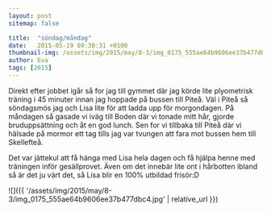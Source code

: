 ```yaml
---
layout: post
sitemap: false

title:  "söndag/måndag"
date:   2015-05-19 09:30:31 +0100
thumbnail-img: /assets/img/2015/may/8-3/img_0175_555ae64b9606ee37b477dbc4.jpg
author: Eva
tags: [2015]
---
```


Direkt efter jobbet igår så for jag till gymmet där jag körde lite plyometrisk träning i 45 minuter innan jag hoppade på bussen till Piteå. Väl i Piteå så söndagsmös jag och Lisa lite för att ladda upp för morgondagen. På måndagen så gasade vi iväg till Boden där vi tonade mitt hår, gjorde bruduppsättning och åt en god lunch. Sen for vi tillbaka till Piteå där vi hälsade på mormor ett tag tills jag var tvungen att fara mot bussen hem till Skellefteå. 

Det var jättekul att få hänga med Lisa hela dagen och få hjälpa henne med träningen inför gesällprovet. Även om det innebär lite ont i hårbotten ibland så är det ju värt det, så Lisa blir en 100% utbildad frisör:D

![]({{ '/assets/img/2015/may/8-3/img_0175_555ae64b9606ee37b477dbc4.jpg'  | relative_url }})

